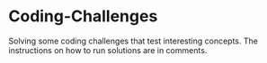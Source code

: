 # Coding-Challenges
Solving some coding challenges that test interesting concepts. The instructions on how to run solutions are in comments. 
